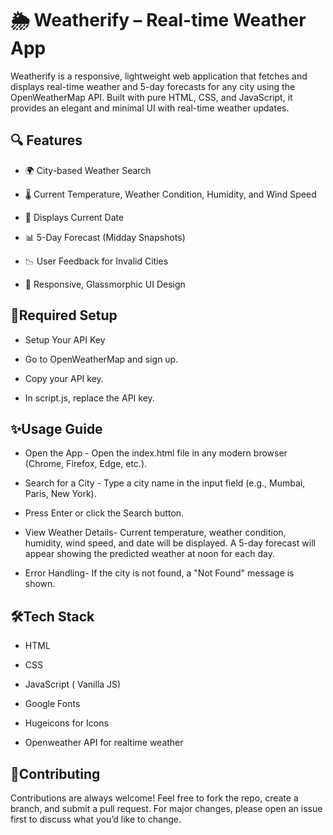 
# 🌦️ Weatherify – Real-time Weather App
Weatherify is a responsive, lightweight web application that fetches and displays real-time weather and 5-day forecasts for any city using the OpenWeatherMap API. Built with pure HTML, CSS, and JavaScript, it provides an elegant and minimal UI with real-time weather updates.


## 🔍 Features
- 🌍 City-based Weather Search

- 🌡️ Current Temperature, Weather Condition, Humidity, and Wind Speed

-  📆 Displays Current Date

- 📊 5-Day Forecast (Midday Snapshots)

- 📉 User Feedback for Invalid Cities

- 🧭 Responsive, Glassmorphic UI Design
## 🔐Required Setup
- Setup Your API Key

- Go to OpenWeatherMap and sign up.

- Copy your API key.

- In script.js, replace the API key.

## ✨Usage Guide

- Open the App - Open the index.html file in any modern browser (Chrome, Firefox, Edge, etc.).

- Search for a City - Type a city name in the input field (e.g., Mumbai, Paris, New York).

- Press Enter or click the Search button.

- View Weather Details- Current temperature, weather condition, humidity, wind speed, and date will be displayed. A 5-day forecast will appear showing the predicted weather at noon for each day.

- Error Handling- If the city is not found, a "Not Found" message is shown.

## 🛠️Tech Stack
- HTML

- CSS

- JavaScript ( Vanilla JS)

- Google Fonts

- Hugeicons for Icons

- Openweather API for realtime weather
## 🤝Contributing

Contributions are always welcome!
 Feel free to fork the repo, create a branch, and submit a pull request.
For major changes, please open an issue first to discuss what you’d like to change.

